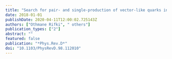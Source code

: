 ```yaml
---
title: "Search for pair- and single-production of vector-like quarks in final states with at least one $Z$ boson decaying into a pair of electrons or muons in $pp$ collision data collected with the ATLAS detector at $sqrts = 13$ TeV"
date: 2018-01-01
publishDate: 2020-04-11T12:00:02.725143Z
authors: ["Othmane Rifki", " others"]
publication_types: ["2"]
abstract: ""
featured: false
publication: "*Phys.Rev.D*"
doi: "10.1103/PhysRevD.98.112010"
---
```


